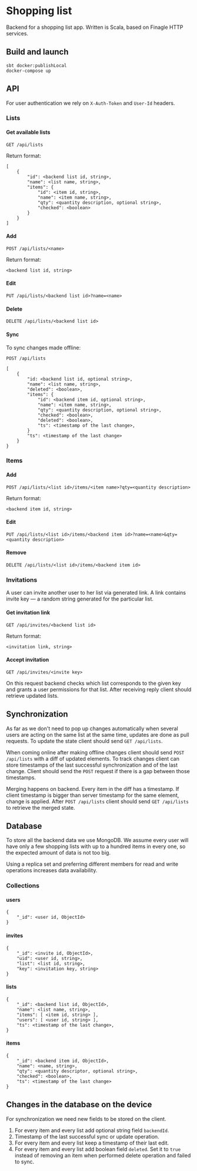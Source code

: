 # Shopping list

Backend for a shopping list app. Written is Scala, based on Finagle HTTP services.


## Build and launch

```
sbt docker:publishLocal
docker-compose up
```

## API

For user authentication we rely on `X-Auth-Token` and `User-Id` headers.


### Lists

#### Get available lists

```
GET /api/lists
```

Return format:

```
[
    {
        "id": <backend list id, string>,
        "name": <list name, string>,
        "items": {
            "id": <item id, string>,
            "name": <item name, string>,
            "qty": <quantity description, optional string>,
            "checked": <boolean>
        }
    }
]
```

#### Add

```
POST /api/lists/<name>
```

Return format:

```
<backend list id, string>
```

#### Edit

```
PUT /api/lists/<backend list id>?name=<name>
```

#### Delete

```
DELETE /api/lists/<backend list id>
```

#### Sync

To sync changes made offline:

```
POST /api/lists
 
[
    {
        "id: <backend list id, optional string>,
        "name": <list name, string>,
        "deleted": <boolean>,
        "items": {
            "id": <backend item id, optional string>,
            "name": <item name, string>,
            "qty": <quantity description, optional string>,
            "checked": <boolean>,
            "deleted": <boolean>,
            "ts": <timestamp of the last change>,
        }
        "ts": <timestamp of the last change>
    }
}
```


### Items

#### Add

```
POST /api/lists/<list id>/items/<item name>?qty=<quantity description>
```

Return format:

```
<backend item id, string>
```

#### Edit

```
PUT /api/lists/<list id>/items/<backend item id>?name=<name>&qty=<quantity description>
```

#### Remove

```
DELETE /api/lists/<list id>/items/<backend item id>
```


### Invitations

A user can invite another user to her list via generated link. A link contains invite key — a 
random string generated for the particular list.

#### Get invitation link

```
GET /api/invites/<backend list id>
```

Return format:

```
<invitation link, string>
```

#### Accept invitation

```
GET /api/invites/<invite key>
```

On this request backend checks which list corresponds to the given key and grants a user 
permissions for that list. After receiving reply client should retrieve updated lists.


## Synchronization

As far as we don't need to pop up changes automatically when several users are acting on the same
 list at the same time, updates are done as pull requests. To update the state client should send
 `GET /api/lists`.
 
When coming online after making offline changes client should send `POST /api/lists` with a diff
 of updated elements. To track changes client can store timestamps of the last successful 
 synchronization and of the last change. Client should send the `POST` request if there is a gap
  between those timestamps.

Merging happens on backend. Every item in the diff has a timestamp. If client timestamp is 
bigger than server timestamp for the same element, change is applied.
After `POST /api/lists` client should send `GET /api/lists` to retrieve the merged state.
 
 
## Database

To store all the backend data we use MongoDB. We assume every user will have only a few 
shopping lists with up to a hundred items in every one, so the expected amount of data is not too 
big. 

Using a replica set and preferring different members for read and write operations increases 
data availability. 

### Collections

#### users

```
{
    "_id": <user id, ObjectId>
}
```

#### invites

```
{
    "_id": <invite id, ObjectId>,
    "uid": <user id, string>,
    "list": <list id, string>,
    "key": <invitation key, string> 
}
```

#### lists

```
{
    "_id": <backend list id, ObjectId>,
    "name": <list name, string>,
    "items": [ <item id, string> ],
    "users": [ <user id, string> ],
    "ts": <timestamp of the last change>,
}
```

#### items

```
{
    "_id": <backend item id, ObjectId>,
    "name": <name, string>,
    "qty": <quantity descriptor, optional string>,
    "checked": <boolean>,
    "ts": <timestamp of the last change>
}
```


## Changes in the database on the device

For synchronization we need new fields to be stored on the client.

1. For every item and every list add optional string field `backendId`.
2. Timestamp of the last successful sync or update operation.
3. For every item and every list keep a timestamp of their last edit.
4. For every item and every list add boolean field `deleted`. Set it to `true` instead of 
removing an item when performed delete operation and failed to sync.

